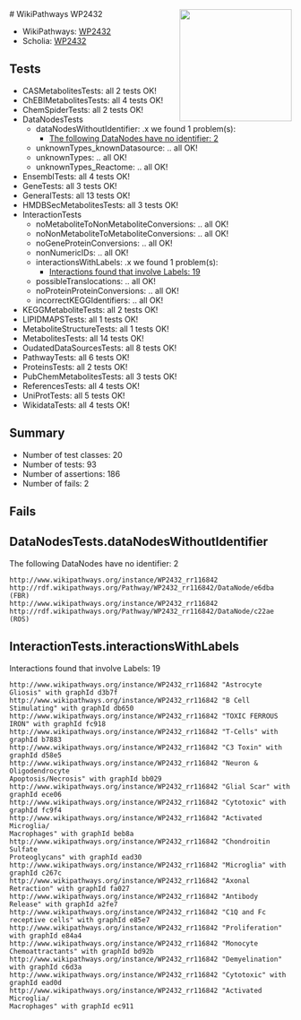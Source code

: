 <img style="float: right; width: 200px" src="https://upload.wikimedia.org/wikipedia/commons/thumb/8/83/Wplogo_with_text_500.png/640px-Wplogo_with_text_500.png" />
# WikiPathways WP2432

* WikiPathways: [WP2432](https://wikipathways.org/pathways/WP2432)
* Scholia: [WP2432](https://scholia.toolforge.org/wikipathways/WP2432)
## Tests
* CASMetabolitesTests: all 2 tests OK!
* ChEBIMetabolitesTests: all 4 tests OK!
* ChemSpiderTests: all 2 tests OK!
* DataNodesTests
    * dataNodesWithoutIdentifier: .x we found 1 problem(s):
        * [The following DataNodes have no identifier: 2](#d2d32fa1)
    * unknownTypes_knownDatasource: .. all OK!
    * unknownTypes: .. all OK!
    * unknownTypes_Reactome: .. all OK!
* EnsemblTests: all 4 tests OK!
* GeneTests: all 3 tests OK!
* GeneralTests: all 13 tests OK!
* HMDBSecMetabolitesTests: all 3 tests OK!
* InteractionTests
    * noMetaboliteToNonMetaboliteConversions: .. all OK!
    * noNonMetaboliteToMetaboliteConversions: .. all OK!
    * noGeneProteinConversions: .. all OK!
    * nonNumericIDs: .. all OK!
    * interactionsWithLabels: .x we found 1 problem(s):
        * [Interactions found that involve Labels: 19](#fe97a8c1)
    * possibleTranslocations: .. all OK!
    * noProteinProteinConversions: .. all OK!
    * incorrectKEGGIdentifiers: .. all OK!
* KEGGMetaboliteTests: all 2 tests OK!
* LIPIDMAPSTests: all 1 tests OK!
* MetaboliteStructureTests: all 1 tests OK!
* MetabolitesTests: all 14 tests OK!
* OudatedDataSourcesTests: all 8 tests OK!
* PathwayTests: all 6 tests OK!
* ProteinsTests: all 2 tests OK!
* PubChemMetabolitesTests: all 3 tests OK!
* ReferencesTests: all 4 tests OK!
* UniProtTests: all 5 tests OK!
* WikidataTests: all 4 tests OK!


## Summary

* Number of test classes: 20
* Number of tests: 93
* Number of assertions: 186
* Number of fails: 2

## Fails

<a name="d2d32fa1" />

## DataNodesTests.dataNodesWithoutIdentifier

The following DataNodes have no identifier: 2
```
http://www.wikipathways.org/instance/WP2432_rr116842 http://rdf.wikipathways.org/Pathway/WP2432_rr116842/DataNode/e6dba (FBR)
http://www.wikipathways.org/instance/WP2432_rr116842 http://rdf.wikipathways.org/Pathway/WP2432_rr116842/DataNode/c22ae (ROS)
```

<a name="fe97a8c1" />

## InteractionTests.interactionsWithLabels

Interactions found that involve Labels: 19
```
http://www.wikipathways.org/instance/WP2432_rr116842 "Astrocyte Gliosis" with graphId d3b7f
http://www.wikipathways.org/instance/WP2432_rr116842 "B Cell Stimulating" with graphId db650
http://www.wikipathways.org/instance/WP2432_rr116842 "TOXIC FERROUS
IRON" with graphId fc918
http://www.wikipathways.org/instance/WP2432_rr116842 "T-Cells" with graphId b7883
http://www.wikipathways.org/instance/WP2432_rr116842 "C3 Toxin" with graphId d58e5
http://www.wikipathways.org/instance/WP2432_rr116842 "Neuron & 
Oligodendrocyte
Apoptosis/Necrosis" with graphId bb029
http://www.wikipathways.org/instance/WP2432_rr116842 "Glial Scar" with graphId ece06
http://www.wikipathways.org/instance/WP2432_rr116842 "Cytotoxic" with graphId fc9f4
http://www.wikipathways.org/instance/WP2432_rr116842 "Activated Microglia/
Macrophages" with graphId beb8a
http://www.wikipathways.org/instance/WP2432_rr116842 "Chondroitin Sulfate 
Proteoglycans" with graphId ead30
http://www.wikipathways.org/instance/WP2432_rr116842 "Microglia" with graphId c267c
http://www.wikipathways.org/instance/WP2432_rr116842 "Axonal Retraction" with graphId fa027
http://www.wikipathways.org/instance/WP2432_rr116842 "Antibody Release" with graphId a2fe7
http://www.wikipathways.org/instance/WP2432_rr116842 "C1Q and Fc receptive cells" with graphId e85e7
http://www.wikipathways.org/instance/WP2432_rr116842 "Proliferation" with graphId e84a4
http://www.wikipathways.org/instance/WP2432_rr116842 "Monocyte Chemoattractants" with graphId bd92b
http://www.wikipathways.org/instance/WP2432_rr116842 "Demyelination" with graphId c6d3a
http://www.wikipathways.org/instance/WP2432_rr116842 "Cytotoxic" with graphId ead0d
http://www.wikipathways.org/instance/WP2432_rr116842 "Activated Microglia/
Macrophages" with graphId ec911
```

